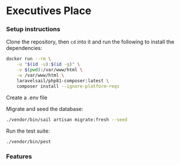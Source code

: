 # Executives Place

### Setup instructions

Clone the repository, then `cd` into it and run the following to install the dependencies:
``` bash
docker run --rm \
    -u "$(id -u):$(id -g)" \
    -v $(pwd):/var/www/html \
    -w /var/www/html \
    laravelsail/php81-composer:latest \
    composer install --ignore-platform-reqs
```

Create a .env file

Migrate and seed the database:
``` bash
./vendor/bin/sail artisan migrate:fresh --seed
```

Run the test suite:
```bash
./vendor/bin/pest
```


### Features

